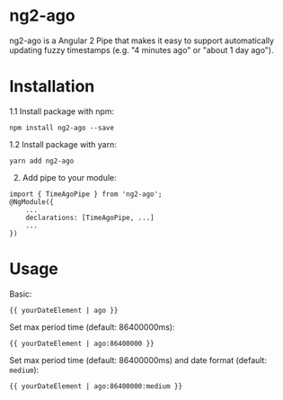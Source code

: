 # ng2-ago
ng2-ago is a Angular 2 Pipe that makes it easy to support automatically updating fuzzy timestamps (e.g. "4 minutes ago" or "about 1 day ago").

# Installation
1.1 Install package with npm:
````
npm install ng2-ago --save 
````
1.2 Install package with yarn:
````
yarn add ng2-ago
````
2. Add pipe to your module:
```
import { TimeAgoPipe } from 'ng2-ago';
@NgModule({
    ...
    declarations: [TimeAgoPipe, ...]
    ...
})
```

# Usage
Basic:
````
{{ yourDateElement | ago }}
````

Set max period time (default: 86400000ms):
````
{{ yourDateElement | ago:86400000 }}
````

Set max period time (default: 86400000ms) and date format (default: `medium`):
````
{{ yourDateElement | ago:86400000:medium }}
````
